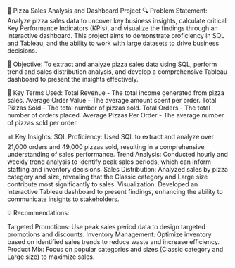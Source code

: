 🍕 Pizza Sales Analysis and Dashboard Project
🔍 Problem Statement:
Analyze pizza sales data to uncover key business insights, calculate critical Key Performance Indicators (KPIs), and visualize the findings through an interactive dashboard. This project aims to demonstrate proficiency in SQL and Tableau, and the ability to work with large datasets to drive business decisions.

🎯 Objective:
To extract and analyze pizza sales data using SQL, perform trend and sales distribution analysis, and develop a comprehensive Tableau dashboard to present the insights effectively.

📌 Key Terms Used:
Total Revenue - The total income generated from pizza sales.
Average Order Value - The average amount spent per order.
Total Pizzas Sold - The total number of pizzas sold.
Total Orders - The total number of orders placed.
Average Pizzas Per Order - The average number of pizzas sold per order.

📊 Key Insights:
SQL Proficiency: Used SQL to extract and analyze over 21,000 orders and 49,000 pizzas sold, resulting in a comprehensive understanding of sales performance.
Trend Analysis: Conducted hourly and weekly trend analysis to identify peak sales periods, which can inform staffing and inventory decisions.
Sales Distribution: Analyzed sales by pizza category and size, revealing that the Classic category and Large size contribute most significantly to sales.
Visualization: Developed an interactive Tableau dashboard to present findings, enhancing the ability to communicate insights to stakeholders.

💡 Recommendations:

Targeted Promotions: Use peak sales period data to design targeted promotions and discounts.
Inventory Management: Optimize inventory based on identified sales trends to reduce waste and increase efficiency.
Product Mix: Focus on popular categories and sizes (Classic category and Large size) to maximize sales.

